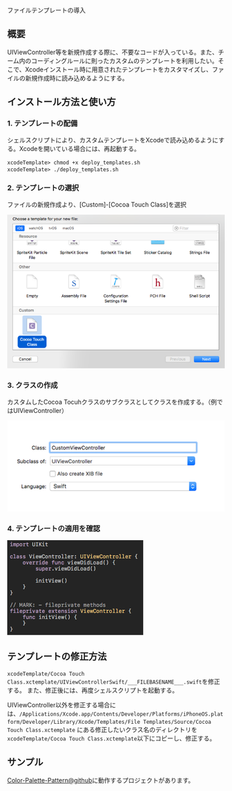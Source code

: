 ファイルテンプレートの導入

## 概要
UIViewController等を新規作成する際に、不要なコードが入っている。また、チーム内のコーディングルールに則ったカスタムのテンプレートを利用したい。そこで、Xcodeインストール時に用意されたテンプレートをカスタマイズし、ファイルの新規作成時に読み込めるようにする。

## インストール方法と使い方
### 1. テンプレートの配備
シェルスクリプトにより、カスタムテンプレートをXcodeで読み込めるようにする。Xcodeを開いている場合には、再起動する。

```
xcodeTemplate> chmod +x deploy_templates.sh
xcodeTemplate> ./deploy_templates.sh
```

### 2. テンプレートの選択
ファイルの新規作成より、[Custom]-[Cocoa Touch Class]を選択

![select_custom](https://github.com/ayakix/Xcode-Template/raw/master/images/select_custom.png)

### 3. クラスの作成
カスタムしたCocoa Tocuhクラスのサブクラスとしてクラスを作成する。（例ではUIViewController）

![new_file](https://github.com/ayakix/Xcode-Template/raw/master/images/new_file.png)

### 4. テンプレートの適用を確認
![custom_view_controller](https://github.com/ayakix/Xcode-Template/raw/master/images/custom_view_controller.png)

## テンプレートの修正方法
`xcodeTemplate/Cocoa Touch Class.xctemplate/UIViewControllerSwift/___FILEBASENAME___.swift`を修正する。
また、修正後には、再度シェルスクリプトを起動する。

UIViewController以外を修正する場合には、`/Applications/Xcode.app/Contents/Developer/Platforms/iPhoneOS.platform/Developer/Library/Xcode/Templates/File Templates/Source/Cocoa Touch Class.xctemplate` にある修正したいクラス名のディレクトリを`xcodeTemplate/Cocoa Touch Class.xctemplate`以下にコピーし、修正する。

## サンプル
[Color-Palette-Pattern@github](https://github.com/ayakix/Color-Palette-Pattern)に動作するプロジェクトがあります。
